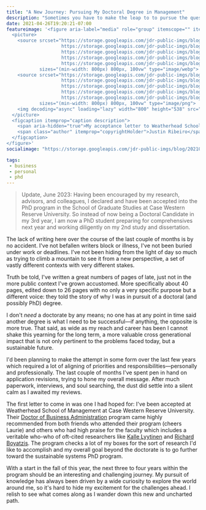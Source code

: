 ```yaml
---
title: "A New Journey: Pursuing My Doctoral Degree in Management"
description: "Sometimes you have to make the leap to to pursue the questions that keep you awake at night."
date: 2021-04-26T19:20:21-07:00
featureimage: '<figure aria-label="media" role="group" itemscope="" itemprop="associatedMedia" itemtype="http://schema.org/ImageObject">
  <picture>
    <source srcset="https://storage.googleapis.com/jdr-public-imgs/blog/20210426-cwru-accepted-640.webp 640w,
                    https://storage.googleapis.com/jdr-public-imgs/blog/20210426-cwru-accepted-800.webp 800w,
                    https://storage.googleapis.com/jdr-public-imgs/blog/20210426-cwru-accepted-1024.webp 1024w,
                    https://storage.googleapis.com/jdr-public-imgs/blog/20210426-cwru-accepted-1280.webp 1280w,
                    https://storage.googleapis.com/jdr-public-imgs/blog/20210426-cwru-accepted-1600.webp 1600w"
            sizes="(min-width: 800px) 800px, 100vw" type="image/webp">
    <source srcset="https://storage.googleapis.com/jdr-public-imgs/blog/20210426-cwru-accepted-640.png 640w,
                    https://storage.googleapis.com/jdr-public-imgs/blog/20210426-cwru-accepted-800.png 800w,
                    https://storage.googleapis.com/jdr-public-imgs/blog/20210426-cwru-accepted-1024.png 1024w,
                    https://storage.googleapis.com/jdr-public-imgs/blog/20210426-cwru-accepted-1280.png 1280w,
                    https://storage.googleapis.com/jdr-public-imgs/blog/20210426-cwru-accepted-1600.png 1600w"
            sizes="(min-width: 800px) 800px, 100vw" type="image/png">
    <img decoding="async" loading="lazy" width="800" height="538" src="https://storage.googleapis.com/jdr-public-imgs/blog/20210426-cwru-accepted-800.png" alt="My acceptance letter to Weatherhead School of Doctoral Program at Case Western Reserve University.">
  </picture>
  <figcaption itemprop="caption description">
    <span aria-hidden="true">My acceptance letter to Weatherhead School of Doctoral Program at Case Western Reserve University.</span>
    <span class="author" itemprop="copyrightHolder">Justin Ribeiro</span>
  </figcaption>
</figure>'
socialimage: "https://storage.googleapis.com/jdr-public-imgs/blog/20210426-cwru-accepted-800.png"

tags:
 - business
 - personal
 - phd
---
```


> Update, June 2023: Having been encouraged by my research, advisors, and colleagues, I declared and have been accepted into the PhD program in the School of Graduate Studies at Case Western Reserve University. So instead of now being a Doctoral Candidate in my 3rd year, I am now a PhD student preparing for comprehensives next year and working diligently on my 2nd study and dissertation.

The lack of writing here over the course of the last couple of months is by no accident. I've not befallen writers block or illness, I've not been buried under work or deadlines. I've not been hiding from the light of day so much as trying to climb a mountain to see it from a new perspective, a set of vastly different contexts with very different stakes.

Truth be told, I've written a great numbers of pages of late, just not in the more public context I've grown accustomed. More specifically about 40 pages, edited down to 26 pages with no only a very specific purpose but a different voice: they told the story of why I was in pursuit of a doctoral (and possibly PhD) degree.

I don't _need_ a doctorate by any means; no one has at any point in time said another degree is what I need to be successful—if anything, the opposite is more true. That said, as wide as my reach and career has been I cannot shake this yearning for the long term, a more valuable cross generational impact that is not only pertinent to the problems faced today, but a sustainable future.

I'd been planning to make the attempt in some form over the last few years which required a lot of aligning of priorities and responsibilities—personally and professionally. The last couple of months I've spent pen in hand on application revisions, trying to hone my overall message. After much paperwork, interviews, and soul searching, the dust did settle into a silent calm as I awaited my reviews.

The first letter to come in was one I had hoped for: I've been accepted at Weatherhead School of Management at Case Western Reserve University. Their [Doctor of Business Administration](https://weatherhead.case.edu/degrees/doctorate/doctor-management/) program came highly recommended from both friends who attended their program (cheers Laurie) and others who had high praise for the faculty which includes a veritable who-who of oft-cited researchers like [Kalle Lyytinen](https://en.wikipedia.org/wiki/Kalle_Lyytinen) and [Richard Boyatzis](https://en.wikipedia.org/wiki/Richard_Boyatzis). The program checks a lot of my boxes for the sort of research I'd like to accomplish and my overall goal beyond the doctorate is to go further toward the sustainable systems PhD program.

With a start in the fall of this year, the next three to four years within the program should be an interesting and challenging journey. My pursuit of knowledge has always been driven by a wide curiosity to explore the world around me, so it's hard to hide my excitement for the challenges ahead. I relish to see what comes along as I wander down this new and uncharted path.

